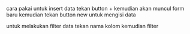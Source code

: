 cara pakai untuk insert data
tekan button +
kemudian akan muncul form baru kemudian tekan button new untuk mengisi data

untuk melakukan filter data tekan nama kolom kemudian filter 
